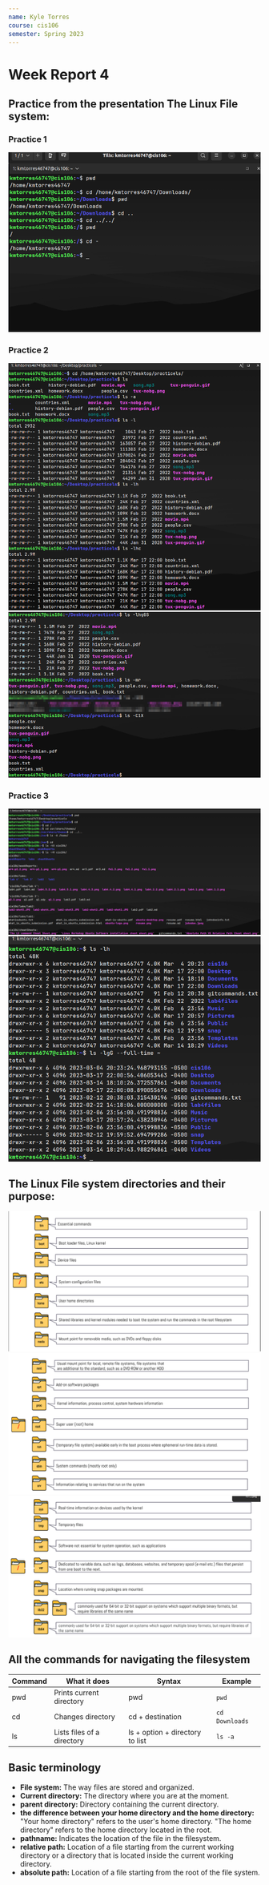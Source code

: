 ```yaml
---
name: Kyle Torres
course: cis106
semester: Spring 2023
---
```


# Week Report 4

## Practice from the presentation The Linux File system:
### Practice 1
![practice 1](wr4-p1.png)<br>
### Practice 2
![practice 2.1](wr4-p2.1.png)<br>
![practice 2.2](wr4-p2.2.png)<br>
### Practice 3
![practice 3.1](wr4-p3.1.png)<br>
![practice 3.2](wr4-p3.2.png)<br>
## The Linux File system directories and their purpose:

![filesystem 1](fs1.1.png)<br>
![filesystem 2](fs1.2.png)<br>
![filesystem 3](fs1.3.png)<br>

## All the commands for navigating the filesystem 

| Command | What it does               | Syntax                          | Example        |
| ------- | -------------------------- | ------------------------------- | -------------- |
| pwd     | Prints current directory   | pwd                             | `pwd`          |
| cd      | Changes directory          | cd + destination                | `cd Downloads` |
| ls      | Lists files of a directory | ls + option + directory to list | `ls -a`        |

## Basic terminology 

* **File system:** The way files are stored and organized.
* **Current directory:** The directory where you are at the moment.
* **parent directory:** Directory containing the current directory.
* **the difference between your home directory and the home directory:** "Your home directory" refers to the user's home directory. "The home directory" refers to the home directory located in the root.
* **pathname:** Indicates the location of the file in the filesystem.
* **relative path:** Location of a file starting from the current working directory or a directory that is located inside the current working directory.
* **absolute path:** Location of a file starting from the root of the file system.
